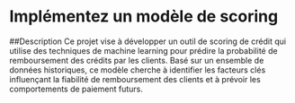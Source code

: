 # Implémentez un modèle de scoring


##Description
Ce projet vise à développer un outil de scoring de crédit qui utilise des techniques de machine learning pour prédire la probabilité de remboursement des crédits par les clients. Basé sur un ensemble de données historiques, ce modèle cherche à identifier les facteurs clés influençant la fiabilité de remboursement des clients et à prévoir les comportements de paiement futurs.

